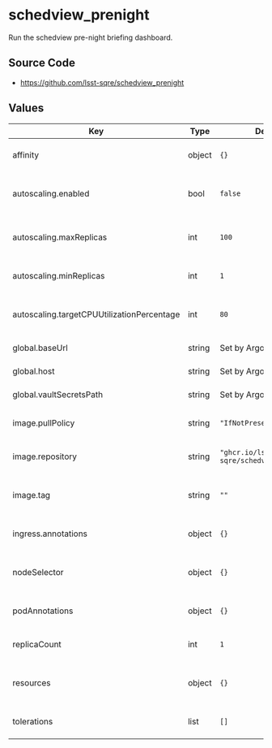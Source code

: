 # schedview_prenight

Run the schedview pre-night briefing dashboard.

## Source Code

* <https://github.com/lsst-sqre/schedview_prenight>

## Values

| Key | Type | Default | Description |
|-----|------|---------|-------------|
| affinity | object | `{}` | Affinity rules for the schedview_prenight deployment pod |
| autoscaling.enabled | bool | `false` | Enable autoscaling of schedview_prenight deployment |
| autoscaling.maxReplicas | int | `100` | Maximum number of schedview_prenight deployment pods |
| autoscaling.minReplicas | int | `1` | Minimum number of schedview_prenight deployment pods |
| autoscaling.targetCPUUtilizationPercentage | int | `80` | Target CPU utilization of schedview_prenight deployment pods |
| global.baseUrl | string | Set by Argo CD | Base URL for the environment |
| global.host | string | Set by Argo CD | Host name for ingress |
| global.vaultSecretsPath | string | Set by Argo CD | Base path for Vault secrets |
| image.pullPolicy | string | `"IfNotPresent"` | Pull policy for the schedview_prenight image |
| image.repository | string | `"ghcr.io/lsst-sqre/schedview_prenight"` | Image to use in the schedview_prenight deployment |
| image.tag | string | `""` | Overrides the image tag whose default is the chart appVersion. |
| ingress.annotations | object | `{}` | Additional annotations for the ingress rule |
| nodeSelector | object | `{}` | Node selection rules for the schedview_prenight deployment pod |
| podAnnotations | object | `{}` | Annotations for the schedview_prenight deployment pod |
| replicaCount | int | `1` | Number of web deployment pods to start |
| resources | object | `{}` | Resource limits and requests for the schedview_prenight deployment pod |
| tolerations | list | `[]` | Tolerations for the schedview_prenight deployment pod |

